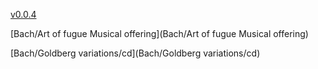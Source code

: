 [v0.0.4](https://github.com/littleflute/m39/edit/master/README.md)

[Bach/Art of fugue Musical offering](Bach/Art of fugue Musical offering)

[Bach/Goldberg variations/cd](Bach/Goldberg variations/cd)
